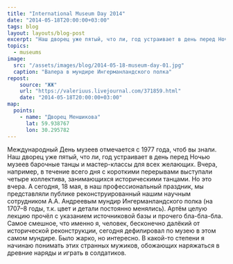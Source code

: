 ```yaml
---
title: "International Museum Day 2014"
date: "2014-05-18T20:00:00+03:00"
tags: blog
layout: layouts/blog-post
excerpt: "Наш дворец уже пятый, что ли, год устраивает в день перед Ночью музеев барочные танцы и мастер-классы для всех желающих..."
topics:
  - museums
image:
  src: "/assets/images/blog/2014-05-18-museum-day-01.jpg"
  caption: "Валера в мундире Ингерманландского полка"
repost:
    source: "ЖЖ"
    url: "https://valeriuus.livejournal.com/371859.html"
    date: "2014-05-18T20:00:00+03:00"
map:
  points:
    - name: "Дворец Меншикова"
      lat: 59.938767
      lon: 30.295782
---
```


Международный День музеев отмечается с 1977 года, чтоб вы знали. Наш дворец уже пятый, что ли, год устраивает в день перед Ночью музеев барочные танцы и мастер-классы для всех желающих. Вчера, например, в течение всего дня с короткими перерывами выступали четыре коллектива, занимающихся историческими танцами. Но это вчера. А сегодня, 18 мая, в наш профессиональный праздник, мы представляли публике реконструированный нашим научным сотрудником А.А. Андреевым мундир Ингерманландского полка (на 1707–8 годы, т.к. цвет и детали постоянно менялись). Артём целую лекцию прочёл с указанием источниковой базы и прочего бла-бла-бла. Самое смешное, что именно я, человек, бесконечно далёкий от исторической реконструкции, сегодня дефилировал по музею в этом самом мундире. Было жарко, но интересно. В какой-то степени я начинаю понимать этих странных мужиков, обожающих наряжаться в древние наряды и играть в солдатиков.
